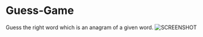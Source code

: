 # Guess-Game
Guess the right word which is an anagram of a given word.
![SCREENSHOT](https://user-images.githubusercontent.com/57286404/117607520-c50c2a00-b179-11eb-928a-1f40fca2b51b.jpeg)
